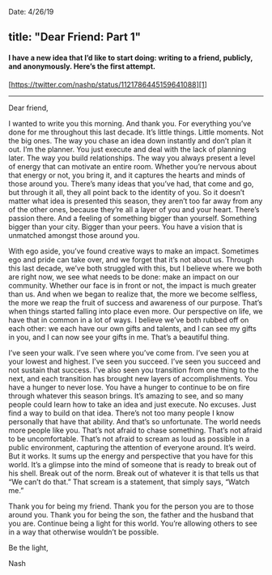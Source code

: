Date: 4/26/19

title: "Dear Friend: Part 1"
---

#### I have a new idea that I’d like to start doing: writing to a friend, publicly, and anonymously. Here’s the first attempt.

[https://twitter.com/nashp/status/1121786445159641088][1]

---- 

Dear friend,

I wanted to write you this morning. And thank you. For everything you’ve done for me throughout this last decade. It’s little things. Little moments. Not the big ones. The way you chase an idea down instantly and don’t plan it out. I’m the planner. You just execute and deal with the lack of planning later. The way you build relationships. The way you always present a level of energy that can motivate an entire room. Whether you’re nervous about that energy or not, you bring it, and it captures the hearts and minds of those around you. There’s many ideas that you’ve had, that come and go, but through it all, they all point back to the identity of you. So it doesn’t matter what idea is presented this season, they aren’t too far away from any of the other ones, because they’re all a layer of you and your heart. There’s passion there. And a feeling of something bigger than yourself. Something bigger than your city. Bigger than your peers. You have a vision that is unmatched amongst those around you.

With ego aside, you’ve found creative ways to make an impact. Sometimes ego and pride can take over, and we forget that it’s not about us. Through this last decade, we’ve both struggled with this, but I believe where we both are right now, we see what needs to be done: make an impact on our community. Whether our face is in front or not, the impact is much greater than us. And when we began to realize that, the more we become selfless, the more we reap the fruit of success and awareness of our purpose. That’s when things started falling into place even more. Our perspective on life, we have that in common in a lot of ways. I believe we’ve both rubbed off on each other: we each have our own gifts and talents, and I can see my gifts in you, and I can now see your gifts in me. That’s a beautiful thing.

I’ve seen your walk. I’ve seen where you’ve come from. I’ve seen you at your lowest and highest. I’ve seen you succeed. I’ve seen you succeed and not sustain that success. I’ve also seen you transition from one thing to the next, and each transition has brought new layers of accomplishments. You have a hunger to never lose. You have a hunger to continue to be on fire through whatever this season brings. It’s amazing to see, and so many people could learn how to take an idea and just execute. No excuses. Just find a way to build on that idea. There’s not too many people I know personally that have that ability. And that’s so unfortunate. The world needs more people like you. That’s not afraid to chase something. That’s not afraid to be uncomfortable. That’s not afraid to scream as loud as possible in a public environment, capturing the attention of everyone around. It’s weird. But it works. It sums up the energy and perspective that you have for this world. It’s a glimpse into the mind of someone that is ready to break out of his shell. Break out of the norm. Break out of whatever it is that tells us that “We can’t do that.” That scream is a statement, that simply says, “Watch me.”

Thank you for being my friend. Thank you for the person you are to those around you. Thank you for being the son, the father and the husband that you are. Continue being a light for this world. You’re allowing others to see in a way that otherwise wouldn’t be possible.

Be the light,

Nash

[1]:	https://twitter.com/nashp/status/1121786445159641088